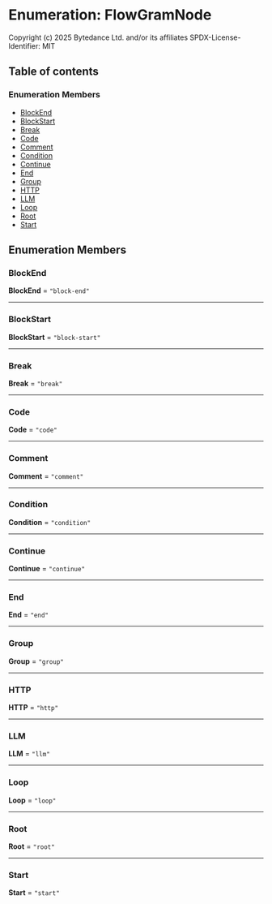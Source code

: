 # Enumeration: FlowGramNode

Copyright (c) 2025 Bytedance Ltd. and/or its affiliates
SPDX-License-Identifier: MIT

## Table of contents

### Enumeration Members

* [BlockEnd](/en/auto-docs/interface/enums/FlowGramNode.md#blockend)
* [BlockStart](/en/auto-docs/interface/enums/FlowGramNode.md#blockstart)
* [Break](/en/auto-docs/interface/enums/FlowGramNode.md#break)
* [Code](/en/auto-docs/interface/enums/FlowGramNode.md#code)
* [Comment](/en/auto-docs/interface/enums/FlowGramNode.md#comment)
* [Condition](/en/auto-docs/interface/enums/FlowGramNode.md#condition)
* [Continue](/en/auto-docs/interface/enums/FlowGramNode.md#continue)
* [End](/en/auto-docs/interface/enums/FlowGramNode.md#end)
* [Group](/en/auto-docs/interface/enums/FlowGramNode.md#group)
* [HTTP](/en/auto-docs/interface/enums/FlowGramNode.md#http)
* [LLM](/en/auto-docs/interface/enums/FlowGramNode.md#llm)
* [Loop](/en/auto-docs/interface/enums/FlowGramNode.md#loop)
* [Root](/en/auto-docs/interface/enums/FlowGramNode.md#root)
* [Start](/en/auto-docs/interface/enums/FlowGramNode.md#start)

## Enumeration Members

### BlockEnd

**BlockEnd** = `"block-end"`

***

### BlockStart

**BlockStart** = `"block-start"`

***

### Break

**Break** = `"break"`

***

### Code

**Code** = `"code"`

***

### Comment

**Comment** = `"comment"`

***

### Condition

**Condition** = `"condition"`

***

### Continue

**Continue** = `"continue"`

***

### End

**End** = `"end"`

***

### Group

**Group** = `"group"`

***

### HTTP

**HTTP** = `"http"`

***

### LLM

**LLM** = `"llm"`

***

### Loop

**Loop** = `"loop"`

***

### Root

**Root** = `"root"`

***

### Start

**Start** = `"start"`
